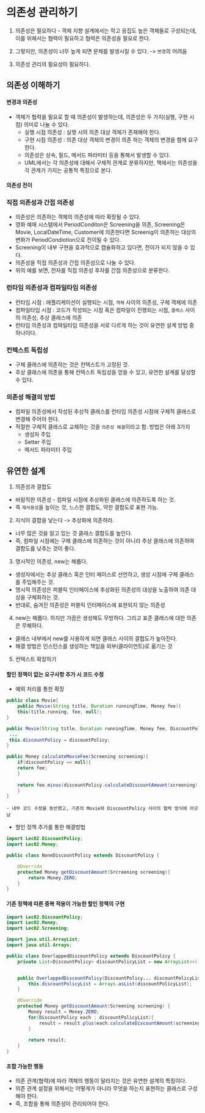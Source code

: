 # 의존성 관리하기

1. 의존성은 필요하다 - 객체 지향 설계에서는 작고 응집도 높은 객체들로 구성되는데, 이를 위헤서는 협력이 필요하고 협력은 의존성을 필요로 한다.

2. 그렇지만, 의존성이 너무 높게 되면 문제를 발생시킬 수 있다. -> `변경`의 어려움

3. 의존성 관리의 필요성이 필요하다.

## 의존성 이해하기

#### 변경과 의존성

- 객체가 협력을 필요로 할 때 의존성이 발생하는데, 의존성은 두 가지(실행, 구현 시점) 의미로 나눌 수 있다.
    - 실행 시점 의존성 : 실행 시의 의존 대상 객체가 존재해야 한다.
    - 구현 시점 의존성 : 의존 대상 객체의 변경이 의존 하는 객체의 변경을 함께 요구한다.
    - 의존성은 상속, 필드, 메서드 파라미터 등을 통해서 발생할 수 있다.
    - UML에서는 각 의존성에 대해서 구체적 관계로 분류하지만, 책에서는 의존성을 각 관계가 가지는 공통적 특징으로 본다.

#### 의존성 전이

### 직접 의존성과 간접 의존성

- 의존성은 의존하는 객체의 의존성에 따라 확장될 수 있다.
- 영화 예매 시스템에서 PeriodConditon은 Screening을 의존, Screening은 Movie, LocalDateTime, Customer에 의존한다면 Screenig이 의존하는 대상의 변화가 PeriodCondiotion으로 전이될 수 있다.
- Screening이 내부 구현을 효과적으로 캡슐화하고 있다면, 전이가 되지 않을 수 있다.
- 의존성을 직접 의존성과 간접 의존성으로 나눌 수 있다.
- 위의 예를 보면, 전자를 직접 의존성 후자를 간접 의존성으로 분류한다.

### 런타임 의존성과 컴파일타임 의존성

- 런타임 시점 : 애플리케이션이 실행되는 시점, `객체` 사이의 의존성, 구체 객체에 의존
- 컴파일타임 시점 : 코드가 작성되는 시점 혹은 컴파일이 진행되는 시점, `클래스` 사이의 의존성, 추상 클래스에 의존
- 런타임 의존성과 컴파일타임 의존성을 서로 다르게 하는 것이 유연한 설계 방법 중 하나이다.


### 컨텍스트 독립성

- 구체 클래스에 의존하는 것은 컨텍스트가 고정된 것.
- 추상 클래스에 의존을 통해 컨텍스트 독립성을 얻을 수 있고, 유연한 설계를 달성할 수 있다.


### 의존성 해결의 방법

- 컴파일 의존성에서 작성된 추상적 클래스를 런타임 의존성 시점에 구체적 클래스로 변경해 주어야 한다.
- 적절한 구체적 클래스로 교체하는 것을 `의존성 해결`이라고 함. 방법은 아래 3가지
  - 생성자 주입
  - Setter 주입
  - 메서드 파라미터 주입

## 유연한 설계

1. 의존성과 결합도

- 바람직한 의존성 - 컴파일 시점에 추상화된 클래스에 의존하도록 하는 것. 
- 즉 `재사용성`을 높이는 것, 느스한 결합도, 약한 결합도로 표현 가능.

2. 지식이 결합을 낳는다 -> 추상화에 의존하라.
- 너무 많은 것을 알고 있는 것 클래스 결합도를 높인다.
- 즉, 컴파일 시점에는 구체 클래스에 의존하는 것이 아니라 추상 클래스에 의존하여 결합도를 낮추는 것이 좋다.

3. 명시적인 의존성, new는 해롭다.

- 생성자에서는 추상 클래스 혹은 인터 페이스로 선언하고, 생성 시점에 구체 클래스를 주입해주는 것.
- 명시적 의존성은 퍼블릭 인터페이스에 추상화된 의존성의 대상을 노출하여 의존 대상을 구체화하는 것.
- 반대로, 숨겨진 의존성은 퍼블릭 인터페이스에 표현되지 않는 의존성

4. new는 해롭다. 하지만 가끔은 생성해도 무방하다. 그리고 표준 클래스에 대한 의존은 무해하다.
- 클래스 내부에서 new를 사용하게 되면 클래스 사이의 결합도가 높아진다.
- 해결 방법은 인스턴스를 생성하는 책임을 외부(클라이언트)로 옮기는 것

5. 컨텍스트 확장하기

####  할인 정책이 없는 요구사항 추가 시 코드 수정

- 예외 처리를 통한 확장

``` java
public class Movie{
    public Movie(String title, Duration runningTime, Money fee){
    this(title,running, fee, null);
}

public Movie(String title, Duration runningTime, Money fee, DiscountPolicy discountPolicy){
 ...
 this.discountPolicy = discountPolicy;
}

public Money calculateMovieFee(Screening screening){
    if(discountPolicy == null){
    return fee;
    }
    
    return fee.minus(discountPolicy.calculateDiscountAmount(screening));
    }
}

```
    - 내부 코드 수정을 동반했고, 기존의 Movie와 DiscountPolicy 사이의 협력 방식에 어긋남

- 할인 정책 추가를 통한 해결방법

```java
import Lec02.DiscountPolicy;
import Lec02.Money;

public class NoneDiscountPolicy extends DiscountPolicy {

    @Override
    protected Money getDiscountAmount(Srcreening screening){
        return Money.ZERO;
    }
}
```

#### 기존 정책에 따른 중복 적용이 가능한 할인 정책의 구현

```java
import Lec02.DiscountPolicy;
import Lec02.Money;
import Lec02.Screening;

import java.util.ArrayList;
import java.util.Arrays;

public class OverlappedDiscountPolicy extends DiscountPolicy {
    private List<DiscountPolicy> discountPolicyList = new ArrayList<>();


    public OverlappedDiscountPolicy(DiscountPolicy... discountPolicyList) {
        this.discountPolicyList = Arrays.asList(discountPolicyList);
    }

    @Override
    protected Money getDiscountAmount(Screening screening) {
        Money result = Money.ZERO;
        for(DiscountPolicy each : discountPolicyList){
            result = result.plus(each.calculateDiscountAmount(screening));
        }
        
        return result;
    }
}
```

#### 조합 가능한 행동

- 의존 관계(협력)에 따라 객체의 행동이 달라지는 것은 유연한 설계의 특징이다.
- 의존 관계 설정을 위해서는 어떻게가 아니라 무엇을 하는지 표현하는 클래스로 구성해야 한다.
- 즉, 조합을 통해 의존성이 관리되어야 한다.





